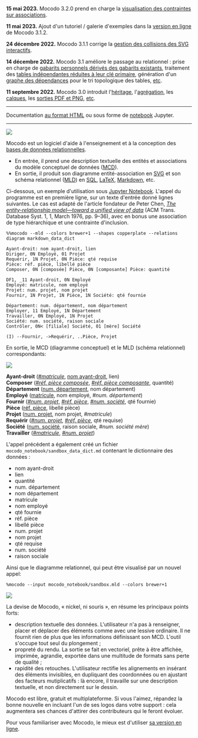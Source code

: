 **15 mai 2023.** Mocodo 3.2.0 prend en charge la [visualisation des contraintes sur associations](https://rawgit.com/laowantong/mocodo/master/doc/fr_refman.html#Visualisation-des-contraintes-sur-les-associations).

**11 mai 2023.** Ajout d'un tutoriel / galerie d'exemples dans la [version en ligne](https://www.mocodo.net) de Mocodo 3.1.2.

**24 décembre 2022.** Mocodo 3.1.1 corrige la [gestion des collisions des SVG interactifs](https://rawgit.com/laowantong/mocodo/master/doc/fr_refman.html#Éviter-qu'une-interaction-sur-un-SVG-ne-s'applique-à-un-autre).

**14 décembre 2022.** Mocodo 3.1 améliore le passage au relationnel : prise en charge de [gabarits personnels dérivés des gabarits existants](https://rawgit.com/laowantong/mocodo/master/doc/fr_refman.html#Dérivation-de-gabarits), traitement des [tables indépendantes réduites à leur clé primaire](https://rawgit.com/laowantong/mocodo/master/doc/fr_refman.html#Suppression-des-tables-indépendantes-réduites-à-leur-clé-primaire), génération d'un [graphe des dépendances](https://rawgit.com/laowantong/mocodo/master/doc/fr_refman.html#Graphe-des-dépendances) pour le tri topologique des tables, [etc](https://github.com/laowantong/mocodo/releases/tag/3.1.0).

**11 septembre 2022.** Mocodo 3.0 introduit l'[héritage](https://rawgit.com/laowantong/mocodo/master/doc/fr_refman.html#Héritage-(ou-spécialisation)), l'[agrégation](https://rawgit.com/laowantong/mocodo/master/doc/fr_refman.html#Agrégation-(ou-pseudo-entité)), les [calques](https://rawgit.com/laowantong/mocodo/master/doc/fr_refman.html#Héritage-(ou-spécialisation)), les [sorties PDF et PNG](https://rawgit.com/laowantong/mocodo/master/doc/fr_refman.html#Héritage-(ou-spécialisation)), [etc](https://github.com/laowantong/mocodo/releases/tag/3.0).

------

Documentation [au format HTML](https://rawgit.com/laowantong/mocodo/master/doc/fr_refman.html) ou sous forme de [notebook](doc/fr_refman.ipynb) Jupyter.

----

![](https://cdn.rawgit.com/laowantong/mocodo/master/logos/banner.svg)

Mocodo est un logiciel d'aide à l'enseignement et à la conception des [bases de données relationnelles](https://fr.wikipedia.org/wiki/Base_de_données_relationnelle).

- En entrée, il prend une description textuelle des entités et associations du modèle conceptuel de données ([MCD](https://fr.wikipedia.org/wiki/Modèle_entité-association)).
- En sortie, il produit son diagramme entité-association en [SVG](https://fr.wikipedia.org/wiki/Scalable_Vector_Graphics) et son schéma relationnel ([MLD](
https://fr.wikipedia.org/wiki/Merise_%28informatique%29#MLD_:_mod.C3.A8le_logique_des_donn.C3.A9es)) en [SQL](https://fr.wikipedia.org/wiki/Structured_Query_Language), [LaTeX](https://fr.wikipedia.org/wiki/LaTeX), [Markdown](https://fr.wikipedia.org/wiki/Markdown), etc.

Ci-dessous, un exemple d'utilisation sous [Jupyter Notebook](https://jupyter.org). L'appel du programme est en première ligne, sur un texte d'entrée donné lignes suivantes. Le cas est adapté de l'article fondateur de Peter Chen, [_The entity-relationship model—toward a unified view of data_](https://doi.org/10.1145/320434.320440) (ACM Trans. Database Syst. 1, 1, March 1976, pp. 9–36), avec en bonus une association de type hiérarchique et une contrainte d'inclusion.

```
%%mocodo --mld --colors brewer+1 --shapes copperplate --relations diagram markdown_data_dict

Ayant-droit: nom ayant-droit, lien
Diriger, 0N Employé, 01 Projet
Requérir, 1N Projet, 0N Pièce: qté requise
Pièce: réf. pièce, libellé pièce
Composer, 0N [composée] Pièce, 0N [composante] Pièce: quantité

DF1, _11 Ayant-droit, 0N Employé
Employé: matricule, nom employé
Projet: num. projet, nom projet
Fournir, 1N Projet, 1N Pièce, 1N Société: qté fournie

Département: num. département, nom département
Employer, 11 Employé, 1N Département
Travailler, 0N Employé, 1N Projet
Société: num. société, raison sociale
Contrôler, 0N< [filiale] Société, 01 [mère] Société

(I) --Fournir, ->Requérir, ..Pièce, Projet
```

En sortie, le MCD (diagramme conceptuel) et le MLD (schéma relationnel) correspondants:

![](https://cdn.rawgit.com/laowantong/mocodo/master/doc/readme_1.png)

**Ayant-droit** (<ins>_#matricule_</ins>, <ins>nom ayant-droit</ins>, lien)<br>
**Composer** (<ins>_#réf. pièce composée_</ins>, <ins>_#réf. pièce composante_</ins>, quantité)<br>
**Département** (<ins>num. département</ins>, nom département)<br>
**Employé** (<ins>matricule</ins>, nom employé, _#num. département_)<br>
**Fournir** (<ins>_#num. projet_</ins>, <ins>_#réf. pièce_</ins>, <ins>_#num. société_</ins>, qté fournie)<br>
**Pièce** (<ins>réf. pièce</ins>, libellé pièce)<br>
**Projet** (<ins>num. projet</ins>, nom projet, _#matricule_)<br>
**Requérir** (<ins>_#num. projet_</ins>, <ins>_#réf. pièce_</ins>, qté requise)<br>
**Société** (<ins>num. société</ins>, raison sociale, _#num. société mère_)<br>
**Travailler** (<ins>_#matricule_</ins>, <ins>_#num. projet_</ins>)

L'appel précédent a également créé un fichier `mocodo_notebook/sandbox_data_dict.md` contenant le dictionnaire des données :

- nom ayant-droit
- lien
- quantité
- num. département
- nom département
- matricule
- nom employé
- qté fournie
- réf. pièce
- libellé pièce
- num. projet
- nom projet
- qté requise
- num. société
- raison sociale

Ainsi que le diagramme relationnel, qui peut être visualisé par un nouvel appel:

```
%mocodo --input mocodo_notebook/sandbox.mld --colors brewer+1
```

![](https://cdn.rawgit.com/laowantong/mocodo/master/doc/readme_2.png)

La devise de Mocodo, « nickel, ni souris », en résume les principaux points forts:

- description textuelle des données. L'utilisateur n'a pas à renseigner, placer et déplacer des éléments comme avec une lessive ordinaire. Il ne fournit rien de plus que les informations définissant son MCD. L'outil s'occupe tout seul du plongement ;
- propreté du rendu. La sortie se fait en vectoriel, prête à être affichée, imprimée, agrandie, exportée dans une multitude de formats sans perte de qualité ;
- rapidité des retouches. L'utilisateur rectifie les alignements en insérant des éléments invisibles, en dupliquant des coordonnées ou en ajustant des facteurs mutiplicatifs : là encore, il travaille sur une description textuelle, et non directement sur le dessin.

Mocodo est libre, gratuit et multiplateforme. Si vous l'aimez, répandez la bonne nouvelle en incluant l'un de ses logos dans votre support : cela augmentera ses chances d'attirer des contributeurs qui le feront évoluer.

Pour vous familiariser avec Mocodo, le mieux est d'utiliser [sa version en ligne](https://www.mocodo.net).
